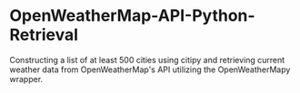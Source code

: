 # OpenWeatherMap-API-Python-Retrieval
Constructing a list of at least 500 cities using citipy and retrieving current weather data from OpenWeatherMap's API utilizing the OpenWeatherMapy wrapper.
